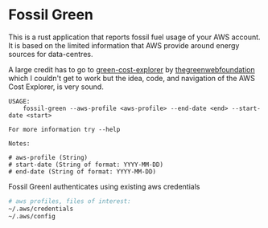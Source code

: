 # Fossil Green

This is a rust application that reports fossil fuel usage of your AWS account.
It is based on the limited information that AWS provide around energy sources for data-centres.



A large credit has to go to [green-cost-explorer](https://github.com/thegreenwebfoundation/green-cost-explorer/blob/master/AWS-Regions.png) by [thegreenwebfoundation](https://github.com/thegreenwebfoundation) which I couldn't get to work but the idea, code, and navigation of the AWS Cost Explorer, is very sound.



```bash§
USAGE:
    fossil-green --aws-profile <aws-profile> --end-date <end> --start-date <start>

For more information try --help

Notes:

# aws-profile (String)
# start-date (String of format: YYYY-MM-DD)
# end-date (String of format: YYYY-MM-DD)
```





Fossil Greenl authenticates using existing aws credentials





```bash
# aws profiles, files of interest:
~/.aws/credentials
~/.aws/config
```